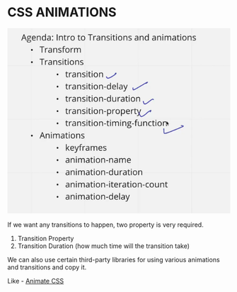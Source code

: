 # CSS ANIMATIONS

![alt text](image.png)

If we want any transitions to happen, two property is very required.

1. Transition Property
2. Transition Duration (how much time will the transition take)

We can also use certain third-party libraries for using various animations and transitions and copy it.

Like - [Animate CSS](https://animate.style/)


